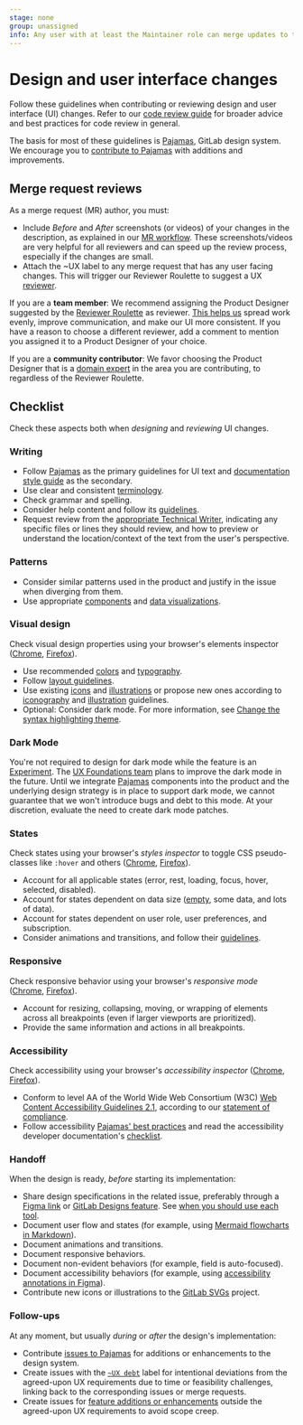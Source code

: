 ```yaml
---
stage: none
group: unassigned
info: Any user with at least the Maintainer role can merge updates to this content. For details, see https://docs.gitlab.com/ee/development/development_processes.html#development-guidelines-review.
---
```


# Design and user interface changes

Follow these guidelines when contributing or reviewing design and user interface
(UI) changes. Refer to our [code review guide](../code_review.md) for broader
advice and best practices for code review in general.

The basis for most of these guidelines is [Pajamas](https://design.gitlab.com/),
GitLab design system. We encourage you to [contribute to Pajamas](https://design.gitlab.com/get-started/contributing/)
with additions and improvements.

## Merge request reviews

As a merge request (MR) author, you must:

- Include _Before_ and _After_
screenshots (or videos) of your changes in the description, as explained in our
[MR workflow](merge_request_workflow.md). These screenshots/videos are very helpful
for all reviewers and can speed up the review process, especially if the changes
are small.
- Attach the ~UX label to any merge request that has any user facing changes. This will trigger our
Reviewer Roulette to suggest a UX [reviewer](https://about.gitlab.com/handbook/product/ux/product-designer/mr-reviews/#stage-group-mrs).

If you are a **team member**: We recommend assigning the Product Designer suggested by the
[Reviewer Roulette](../code_review.md#reviewer-roulette) as reviewer. [This helps us](https://about.gitlab.com/handbook/product/ux/product-designer/mr-reviews/#benefits) spread work evenly, improve communication, and make our UI more
consistent. If you have a reason to choose a different reviewer, add a comment to mention you assigned
it to a Product Designer of your choice.

If you are a **community contributor**: We favor choosing the Product Designer that is a
[domain expert](../code_review.md#domain-experts) in the area you are contributing, to regardless
of the Reviewer Roulette.

## Checklist

Check these aspects both when _designing_ and _reviewing_ UI changes.

### Writing

- Follow [Pajamas](https://design.gitlab.com/content/punctuation/) as the primary
  guidelines for UI text and [documentation style guide](../documentation/styleguide/index.md)
  as the secondary.
- Use clear and consistent [terminology](https://design.gitlab.com/content/terminology/).
- Check grammar and spelling.
- Consider help content and follow its [guidelines](https://design.gitlab.com/usability/contextual-help).
- Request review from the [appropriate Technical Writer](https://about.gitlab.com/handbook/product/ux/technical-writing/#assignments),
  indicating any specific files or lines they should review, and how to preview
  or understand the location/context of the text from the user's perspective.

### Patterns

- Consider similar patterns used in the product and justify in the issue when diverging
  from them.
- Use appropriate [components](https://design.gitlab.com/components/overview/)
  and [data visualizations](https://design.gitlab.com/data-visualization/overview/).

### Visual design

Check visual design properties using your browser's elements inspector ([Chrome](https://developer.chrome.com/docs/devtools/css/),
[Firefox](https://firefox-source-docs.mozilla.org/devtools-user/page_inspector/how_to/open_the_inspector/index.html)).

- Use recommended [colors](https://design.gitlab.com/product-foundations/color)
  and [typography](https://design.gitlab.com/product-foundations/type-fundamentals/).
- Follow [layout guidelines](https://design.gitlab.com/product-foundations/layout#grid).
- Use existing [icons](https://gitlab-org.gitlab.io/gitlab-svgs/) and [illustrations](https://gitlab-org.gitlab.io/gitlab-svgs/illustrations/)
  or propose new ones according to [iconography](https://design.gitlab.com/product-foundations/iconography/)
  and [illustration](https://design.gitlab.com/product-foundations/illustration/)
  guidelines.
- Optional: Consider dark mode. For more information, see [Change the syntax highlighting theme](../../user/profile/preferences.md#change-the-syntax-highlighting-theme).

### Dark Mode

You're not required to design for dark mode while the feature is an [Experiment](../../policy/experiment-beta-support.md#experiment). The [UX Foundations team](https://about.gitlab.com/direction/manage/foundations/) plans to improve the dark mode in the future. Until we integrate [Pajamas](https://design.gitlab.com/) components into the product and the underlying design strategy is in place to support dark mode, we cannot guarantee that we won't introduce bugs and debt to this mode. At your discretion, evaluate the need to create dark mode patches.

### States

Check states using your browser's _styles inspector_ to toggle CSS pseudo-classes
like `:hover` and others ([Chrome](https://developer.chrome.com/docs/devtools/css/reference/#pseudo-class),
[Firefox](https://firefox-source-docs.mozilla.org/devtools-user/page_inspector/how_to/examine_and_edit_css/index.html#viewing-common-pseudo-classes)).

- Account for all applicable states (error, rest, loading, focus, hover, selected, disabled).
- Account for states dependent on data size ([empty](https://design.gitlab.com/patterns/empty-states),
  some data, and lots of data).
- Account for states dependent on user role, user preferences, and subscription.
- Consider animations and transitions, and follow their [guidelines](https://design.gitlab.com/product-foundations/motion/).

### Responsive

Check responsive behavior using your browser's _responsive mode_ ([Chrome](https://developer.chrome.com/docs/devtools/device-mode/#viewport),
[Firefox](https://firefox-source-docs.mozilla.org/devtools-user/responsive_design_mode/index.html)).

- Account for resizing, collapsing, moving, or wrapping of elements across
  all breakpoints (even if larger viewports are prioritized).
- Provide the same information and actions in all breakpoints.

### Accessibility

Check accessibility using your browser's _accessibility inspector_ ([Chrome](https://developer.chrome.com/docs/devtools/accessibility/reference/),
[Firefox](https://developer.mozilla.org/en-US/docs/Tools/Accessibility_inspector#accessing_the_accessibility_inspector)).

- Conform to level AA of the World Wide Web Consortium (W3C) [Web Content Accessibility Guidelines 2.1](https://www.w3.org/TR/WCAG21/),
  according to our [statement of compliance](https://design.gitlab.com/accessibility/a11y/).
- Follow accessibility [Pajamas' best practices](https://design.gitlab.com/accessibility/best-practices/)
  and read the accessibility developer documentation's [checklist](../fe_guide/accessibility/best_practices.md#quick-checklist).

### Handoff

When the design is ready, _before_ starting its implementation:

- Share design specifications in the related issue, preferably through a [Figma link](https://help.figma.com/hc/en-us/articles/360040531773-Share-Files-with-anyone-using-Link-Sharing#Copy_link)
  or [GitLab Designs feature](../../user/project/issues/design_management.md).
  See [when you should use each tool](https://about.gitlab.com/handbook/product/ux/product-designer/#deliver).
- Document user flow and states (for example, using [Mermaid flowcharts in Markdown](../../user/markdown.md#mermaid)).
- Document animations and transitions.
- Document responsive behaviors.
- Document non-evident behaviors (for example, field is auto-focused).
- Document accessibility behaviors (for example, using [accessibility annotations in Figma](https://www.figma.com/file/g7QtDbfxF3pCdWiyskIr0X/Accessibility-bluelines)).
- Contribute new icons or illustrations to the [GitLab SVGs](https://gitlab.com/gitlab-org/gitlab-svgs)
  project.

### Follow-ups

At any moment, but usually _during_ or _after_ the design's implementation:

- Contribute [issues to Pajamas](https://design.gitlab.com/get-started/contributing#contribute-an-issue)
  for additions or enhancements to the design system.
- Create issues with the [`~UX debt`](../labels/index.md#technical-and-ux-debt)
  label for intentional deviations from the agreed-upon UX requirements due to
  time or feasibility challenges, linking back to the corresponding issues or
  merge requests.
- Create issues for [feature additions or enhancements](issue_workflow.md#feature-proposals)
  outside the agreed-upon UX requirements to avoid scope creep.
